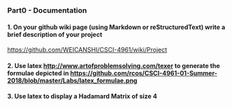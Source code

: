 ### Part0 - Documentation
#### 1. On your github wiki page (using Markdown or reStructuredText) write a brief description of your project
https://github.com/WEICANSHI/CSCI-4961/wiki/Project

#### 2. Use latex http://www.artofproblemsolving.com/texer to generate the formulae depicted in https://github.com/rcos/CSCI-4961-01-Summer-2018/blob/master/Labs/latex_formulae.png

#### 3. Use latex to display a Hadamard Matrix of size 4
